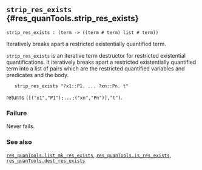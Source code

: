 ## `strip_res_exists` {#res_quanTools.strip_res_exists}


```
strip_res_exists : (term -> ((term # term) list # term))
```



Iteratively breaks apart a restricted existentially quantified term.


`strip_res_exists` is an iterative term destructor for restricted existential
quantifications. It iteratively breaks apart a restricted existentially
quantified term into a list of pairs which are the restricted quantified
variables and predicates and the body.
    
       strip_res_exists "?x1::P1. ... ?xn::Pn. t"
    
returns `([("x1","P1");...;("xn","Pn")],"t")`.

### Failure

Never fails.

### See also

[`res_quanTools.list_mk_res_exists`](#res_quanTools.list_mk_res_exists), [`res_quanTools.is_res_exists`](#res_quanTools.is_res_exists), [`res_quanTools.dest_res_exists`](#res_quanTools.dest_res_exists)

